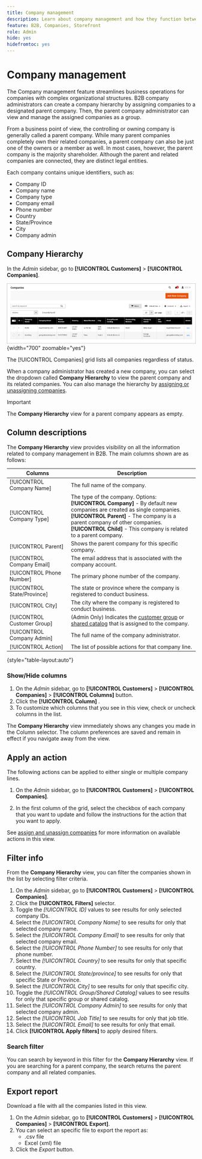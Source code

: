 ```yaml
---
title: Company management
description: Learn about company management and how they function between companies in B2B.
feature: B2B, Companies, Storefront
role: Admin
hide: yes
hidefromtoc: yes
---
```


# Company management

The Company management feature streamlines business operations for companies with complex organizational structures. B2B company administrators can create a company hierarchy by assigning companies to a designated parent company. Then, the parent company administrator can view and manage the assigned companies as a group.

From a business point of view, the controlling or owning company is generally called a parent company. While many parent companies completely own their related companies, a parent company can also be just one of the owners or a member as well. In most cases, however, the parent company is the majority shareholder. Although the parent and related companies are connected, they are distinct legal entities.

Each company contains unique identifiers, such as:

* Company ID
* Company name
* Company type
* Company email
* Phone number
* Country
* State/Province
* City
* Company admin

## Company Hierarchy

In the _Admin_ sidebar, go to **[!UICONTROL Customers]** > **[!UICONTROL Companies]**.

![Companies Grid](./assets/companies-grid.png){width="700" zoomable="yes"}

The [!UICONTROL Companies] grid lists all companies regardless of status. 

When a company administrator has created a new company, you can select the dropdown called **Company Hierarchy** to view the parent company and its related companies. You can also manage the hierarchy by [assigning or unassigning companies](assign-companies.md).

>[!IMPORTANT]
>
> The **Company Hierarchy** view for a parent company appears as empty.

## Column descriptions

The **Company Hierarchy** view provides visibility on all the information related to company management in B2B. The main columns shown are as follows:

|Columns|Description|
|--- |--- |
|[!UICONTROL Company Name]|The full name of the company.|
|[!UICONTROL Company Type]|The type of the company. Options: <br/>**[!UICONTROL Company]** - By default new companies are created as single companies. <br/>**[!UICONTROL Parent]** - The company is a parent company of other companies. <br/>**[!UICONTROL Child]** - This company is related to a parent company.|
|[!UICONTROL Parent]|Shows the parent company for this specific company.|
|[!UICONTROL Company Email]|The email address that is associated with the company account.|
|[!UICONTROL Phone Number]|The primary phone number of the company.|
|[!UICONTROL State/Province]|The state or province where the company is registered to conduct business.|
|[!UICONTROL City]|The city where the company is registered to conduct business.|
|[!UICONTROL Customer Group]|(Admin Only) Indicates the [customer group](../customers/customer-groups.md) or [shared catalog](catalog-shared.md) that is assigned to the company.|
|[!UICONTROL Company Admin]|The full name of the company administrator.|
|[!UICONTROL Action]|The list of possible actions for that company line.|

{style="table-layout:auto"}

### Show/Hide columns

1. On the _Admin_ sidebar, go to **[!UICONTROL Customers]** > **[!UICONTROL Companies]** > **[!UICONTROL Columns]** button.
1. Click the **[!UICONTROL Column]** .
1. To customize which columns that you see in this view, check or uncheck columns in the list.

The **Company Hierarchy** view immediately shows any changes you made in the Column selector. The column preferences are saved and remain in effect if you navigate away from the view.

## Apply an action

The following actions can be applied to either single or multiple company lines.

1. On the _Admin_ sidebar, go to **[!UICONTROL Customers]** > **[!UICONTROL Companies]**.

1. In the first column of the grid, select the checkbox of each company that you want to update and follow the instructions for the action that you want to apply.

See [assign and unassign companies](assign-companies.md) for more information on available actions in this view.

## Filter info

From the **Company Hierarchy** view, you can filter the companies shown in the list by selecting filter criteria.

1. On the _Admin_ sidebar, go to **[!UICONTROL Customers]** > **[!UICONTROL Companies]**.
1. Click the **[!UICONTROL Filters]** selector.
1. Toggle the _[!UICONTROL ID]_ values to see results for only selected company IDs.
1. Select the _[!UICONTROL Company Name]_ to see results for only that selected company name.
1. Select the _[!UICONTROL Company Email]_ to see results for only that selected company email.
1. Select the _[!UICONTROL Phone Number]_ to see results for only that phone number.
1. Select the _[!UICONTROL Country]_ to see results for only that specific country.
1. Select the _[!UICONTROL State/province]_ to see results for only that specific State or Province.
1. Select the _[!UICONTROL City]_ to see results for only that specific city.
1. Toggle the _[!UICONTROL Group/Shared Catalog]_ values to see results for only that specific group or shared catalog.
1. Select the _[!UICONTROL Company Admin]_ to see results for only that selected company admin.
1. Select the _[!UICONTROL Job Title]_ to see results for only that job title.
1. Select the _[!UICONTROL Email]_ to see results for only that email.
1. Click **[!UICONTROL Apply filters]** to apply desired filters.

### Search filter

You can search by keyword in this filter for the **Company Hierarchy** view. If you are searching for a parent company, the search returns the parent company and all related companies.

## Export report

Download a file with all the companies listed in this view.

1. On the _Admin_ sidebar, go to **[!UICONTROL Customers]** > **[!UICONTROL Companies]** > **[!UICONTROL Export]**.
1. You can select an specific file to export the report as:
   * .csv file
   * Excel (xml) file
1. Click the _Export_ button.
